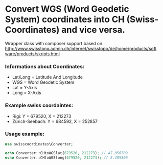 Convert WGS (Word Geodetic System) coordinates into CH (Swiss-Coordinates) and vice versa.
====

Wrapper class with composer support based on http://www.swisstopo.admin.ch/internet/swisstopo/de/home/products/software/products/skripts.html

### Informations about Coordinates:

+ Lat/Long = Latitude And Longitude
+ WGS = Word Geodetic System
+ Lat = Y-Axis
+ Long = X-Axis

### Example swiss coordaintes:

+ Rigi: Y = 679520, X = 212273
+ Zürich-Seebach: Y = 684592, X = 252857

### Usage example:

```php
use swisscoordinates\Converter;

echo Converter::CHtoWGSlat(679520, 212273); // 47.056709
echo Converter::CHtoWGSlong(679520, 212273); // 8.485306
```